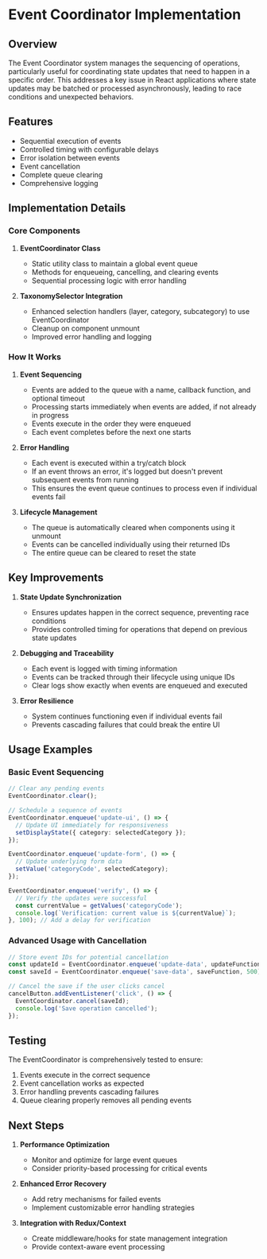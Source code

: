# Event Coordinator Implementation

## Overview

The Event Coordinator system manages the sequencing of operations, particularly useful for coordinating state updates that need to happen in a specific order. This addresses a key issue in React applications where state updates may be batched or processed asynchronously, leading to race conditions and unexpected behaviors.

## Features

- Sequential execution of events
- Controlled timing with configurable delays
- Error isolation between events
- Event cancellation
- Complete queue clearing
- Comprehensive logging

## Implementation Details

### Core Components

1. **EventCoordinator Class**
   - Static utility class to maintain a global event queue
   - Methods for enqueueing, cancelling, and clearing events
   - Sequential processing logic with error handling

2. **TaxonomySelector Integration**
   - Enhanced selection handlers (layer, category, subcategory) to use EventCoordinator
   - Cleanup on component unmount
   - Improved error handling and logging

### How It Works

1. **Event Sequencing**
   - Events are added to the queue with a name, callback function, and optional timeout
   - Processing starts immediately when events are added, if not already in progress
   - Events execute in the order they were enqueued
   - Each event completes before the next one starts

2. **Error Handling**
   - Each event is executed within a try/catch block
   - If an event throws an error, it's logged but doesn't prevent subsequent events from running
   - This ensures the event queue continues to process even if individual events fail

3. **Lifecycle Management**
   - The queue is automatically cleared when components using it unmount
   - Events can be cancelled individually using their returned IDs
   - The entire queue can be cleared to reset the state

## Key Improvements

1. **State Update Synchronization**
   - Ensures updates happen in the correct sequence, preventing race conditions
   - Provides controlled timing for operations that depend on previous state updates

2. **Debugging and Traceability**
   - Each event is logged with timing information
   - Events can be tracked through their lifecycle using unique IDs
   - Clear logs show exactly when events are enqueued and executed

3. **Error Resilience**
   - System continues functioning even if individual events fail
   - Prevents cascading failures that could break the entire UI

## Usage Examples

### Basic Event Sequencing

```typescript
// Clear any pending events
EventCoordinator.clear();

// Schedule a sequence of events
EventCoordinator.enqueue('update-ui', () => {
  // Update UI immediately for responsiveness
  setDisplayState({ category: selectedCategory });
});

EventCoordinator.enqueue('update-form', () => {
  // Update underlying form data
  setValue('categoryCode', selectedCategory);
});

EventCoordinator.enqueue('verify', () => {
  // Verify the updates were successful
  const currentValue = getValues('categoryCode');
  console.log(`Verification: current value is ${currentValue}`);
}, 100); // Add a delay for verification
```

### Advanced Usage with Cancellation

```typescript
// Store event IDs for potential cancellation
const updateId = EventCoordinator.enqueue('update-data', updateFunction);
const saveId = EventCoordinator.enqueue('save-data', saveFunction, 500);

// Cancel the save if the user clicks cancel
cancelButton.addEventListener('click', () => {
  EventCoordinator.cancel(saveId);
  console.log('Save operation cancelled');
});
```

## Testing

The EventCoordinator is comprehensively tested to ensure:

1. Events execute in the correct sequence
2. Event cancellation works as expected
3. Error handling prevents cascading failures
4. Queue clearing properly removes all pending events

## Next Steps

1. **Performance Optimization**
   - Monitor and optimize for large event queues
   - Consider priority-based processing for critical events

2. **Enhanced Error Recovery**
   - Add retry mechanisms for failed events
   - Implement customizable error handling strategies

3. **Integration with Redux/Context**
   - Create middleware/hooks for state management integration
   - Provide context-aware event processing